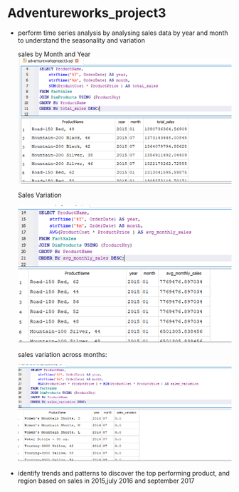 # Adventureworks_project3

- perform time series analysis by analysing sales data by year and month to understand the seasonality and variation
  
   sales by Month and Year
  ![](salesbymonth.png)
  
   Sales Variation

   ![](salesvarition.png)

   sales variation across months:

   ![](varitionaccrossmonth.png)


- identify trends and patterns to discover the top performing  product, and region based on sales in 2015,july 2016 and september 2017

